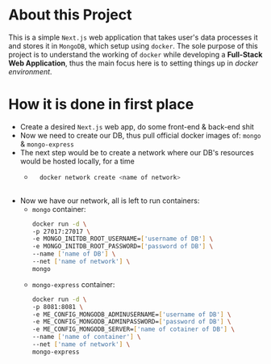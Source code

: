 # About this Project
This is a simple `Next.js` web application that takes user's data processes it and stores it in `MongoDB`, which setup using `docker`. The sole purpose of this project is to understand the working of `docker` while developing a **Full-Stack Web Application**, thus the main focus here is to setting things up in *docker environment*.

# How it is done in first place
- Create a desired `Next.js` web app, do some front-end & back-end shit
- Now we need to create our DB, thus pull official docker images of: `mongo` & `mongo-express`
- The next step would be to create a network where our DB's resources would be hosted locally, for a time
    - ```bash
        docker network create <name of network>
    
      ```
- Now we have our network, all is left to run containers:
    - `mongo` container:
        ```bash
        docker run -d \
        -p 27017:27017 \
        -e MONGO_INITDB_ROOT_USERNAME=['username of DB'] \
        -e MONGO_INITDB_ROOT_PASSWORD=['password of DB'] \
        --name ['name of DB'] \
        --net ['name of network'] \
        mongo
        ```
    - `mongo-express` container:
        ```bash
        docker run -d \
        -p 8081:8081 \
        -e ME_CONFIG_MONGODB_ADMINUSERNAME=['username of DB'] \
        -e ME_CONFIG_MONGODB_ADMINPASSWORD=['password of DB'] \
        -e ME_CONFIG_MONGODB_SERVER=['name of cotainer of DB'] \
        --name ['name of container'] \
        --net ['name of network'] \
        mongo-express
        ```
